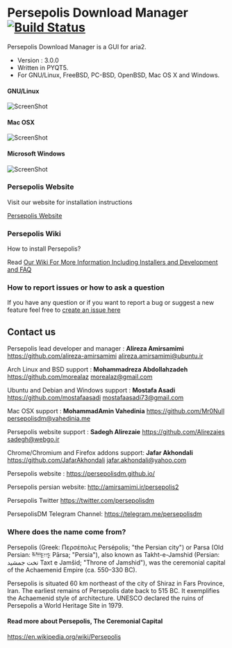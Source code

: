 # Persepolis Download Manager [![Build Status](https://travis-ci.org/persepolisdm/persepolis.svg?branch=master)](https://travis-ci.org/persepolisdm/persepolis)
 
 Persepolis Download Manager is a GUI for aria2. 
 
+ Version : 3.0.0 
+ Written in PYQT5.
+ For GNU/Linux, FreeBSD, PC-BSD, OpenBSD, Mac OS X and Windows.

#### GNU/Linux
![ScreenShot](https://persepolisdm.github.io/img/screen/persepolis.png)

#### Mac OSX
![ScreenShot](https://persepolisdm.github.io/img/screen/mac.png)

#### Microsoft Windows
![ScreenShot](https://persepolisdm.github.io/img/screen/windows.png)

### Persepolis Website

Visit our website for installation instructions

[Persepolis Website](https://persepolisdm.github.io)




### Persepolis Wiki

How to install Persepolis?

Read [Our Wiki For More Information Including Installers and Development and FAQ](https://github.com/persepolisdm/persepolis/wiki)




### How to report issues or how to ask a question

If you have any question or if you want to report a bug or suggest a new feature feel free to [create an issue here](https://github.com/persepolisdm/persepolis/issues)


## Contact us

Persepolis lead developer and manager : **Alireza Amirsamimi**
https://github.com/alireza-amirsamimi
alireza.amirsamimi@ubuntu.ir

Arch Linux and BSD support : **Mohammadreza Abdollahzadeh**
https://github.com/morealaz
morealaz@gmail.com

Ubuntu and Debian and Windows support : **Mostafa Asadi**
https://github.com/mostafaasadi
mostafaasadi73@gmail.com

Mac OSX support : **MohammadAmin Vahedinia**
https://github.com/Mr0Null
persepolisdm@vahedinia.me

Persepolis website support : **Sadegh Alirezaie**
https://github.com/Alirezaies
sadegh@webgo.ir

Chrome/Chromium and Firefox addons support: **Jafar Akhondali**
https://github.com/JafarAkhondali
jafar.akhondali@yahoo.com

Persepolis website :
https://persepolisdm.github.io/

Persepolis persian website:
http://amirsamimi.ir/persepolis2

Persepolis Twitter
https://twitter.com/persepolisdm

PersepolisDM Telegram Channel:
https://telegram.me/persepolisdm

### Where does the name come from?
Persepolis (Greek: Περσέπολις Persépolis; "the Persian city") or Parsa (Old Persian: 𐎱𐎠𐎼𐎿 Pārsa; "Persia"), 
also known as Takht-e-Jamshid (Persian: تخت جمشيد‎‎ Taxt e Jamšid; "Throne of Jamshid"),
was the ceremonial capital of the Achaemenid Empire (ca. 550–330 BC).

Persepolis is situated 60 km northeast of the city of Shiraz in Fars Province, Iran. The earliest remains of 
Persepolis date back to 515 BC. 
It exemplifies the Achaemenid style of architecture. UNESCO declared the ruins of Persepolis a World Heritage Site in 1979.

#### Read more about Persepolis, The Ceremonial Capital
https://en.wikipedia.org/wiki/Persepolis
